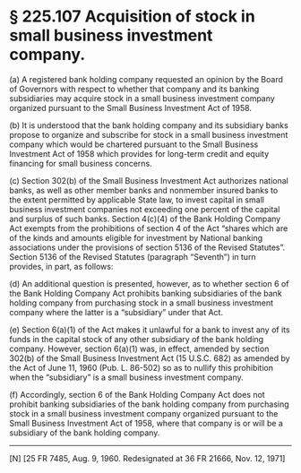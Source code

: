 # § 225.107   Acquisition of stock in small business investment company.

(a) A registered bank holding company requested an opinion by the Board of Governors with respect to whether that company and its banking subsidiaries may acquire stock in a small business investment company organized pursuant to the Small Business Investment Act of 1958. 


(b) It is understood that the bank holding company and its subsidiary banks propose to organize and subscribe for stock in a small business investment company which would be chartered pursuant to the Small Business Investment Act of 1958 which provides for long-term credit and equity financing for small business concerns. 


(c) Section 302(b) of the Small Business Investment Act authorizes national banks, as well as other member banks and nonmember insured banks to the extent permitted by applicable State law, to invest capital in small business investment companies not exceeding one percent of the capital and surplus of such banks. Section 4(c)(4) of the Bank Holding Company Act exempts from the prohibitions of section 4 of the Act “shares which are of the kinds and amounts eligible for investment by National banking associations under the provisions of section 5136 of the Revised Statutes”. Section 5136 of the Revised Statutes (paragraph “Seventh”) in turn provides, in part, as follows: 


(d) An additional question is presented, however, as to whether section 6 of the Bank Holding Company Act prohibits banking subsidiaries of the bank holding company from purchasing stock in a small business investment company where the latter is a “subsidiary” under that Act. 


(e) Section 6(a)(1) of the Act makes it unlawful for a bank to invest any of its funds in the capital stock of any other subsidiary of the bank holding company. However, section 6(a)(1) was, in effect, amended by section 302(b) of the Small Business Investment Act (15 U.S.C. 682) as amended by the Act of June 11, 1960 (Pub. L. 86-502) so as to nullify this prohibition when the “subsidiary” is a small business investment company. 


(f) Accordingly, section 6 of the Bank Holding Company Act does not prohibit banking subsidiaries of the bank holding company from purchasing stock in a small business investment company organized pursuant to the Small Business Investment Act of 1958, where that company is or will be a subsidiary of the bank holding company. 



---

[N] [25 FR 7485, Aug. 9, 1960. Redesignated at 36 FR 21666, Nov. 12, 1971] 




